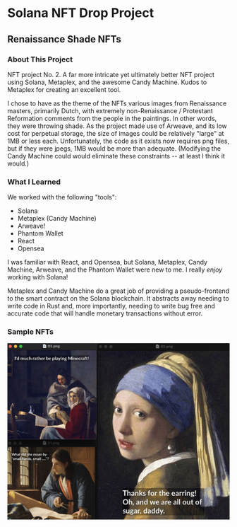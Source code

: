 # Solana NFT Drop Project

## Renaissance Shade NFTs

### About This Project

NFT project No. 2. A far more intricate yet ultimately better NFT project using Solana, Metaplex, and the awesome Candy Machine. Kudos to Metaplex for creating an excellent tool.

I chose to have as the theme of the NFTs various images from Renaissance masters, primarily Dutch, with extremely non-Renaissance / Protestant Reformation comments from the people in the paintings. In other words, they were throwing shade. As the project made use of Arweave, and its low cost for perpetual storage, the size of images could be relatively "large" at 1MB or less each. Unfortunately, the code as it exists now requires png files, but if they were jpegs, 1MB would be more than adequate. (Modifying the Candy Machine could would eliminate these constraints -- at least I think it would.)

### What I Learned

We worked with the following "tools":
- Solana
- Metaplex (Candy Machine)
- Arweave!
- Phantom Wallet
- React
- Opensea

I was familiar with React, and Opensea, but Solana, Metaplex, Candy Machine, Arweave, and the Phantom Wallet were new to me. I really *enjoy* working with Solana!

Metaplex and Candy Machine do a great job of providing a pseudo-frontend to the smart contract on the Solana blockchain. It abstracts away needing to write code in Rust and, more importantly, needing to write bug free and accurate code that will handle monetary transactions without error. 

### Sample NFTs

![Renaissance Shade NFTs](sample_images/sample_renaissance_shade_nfts.jpg)

